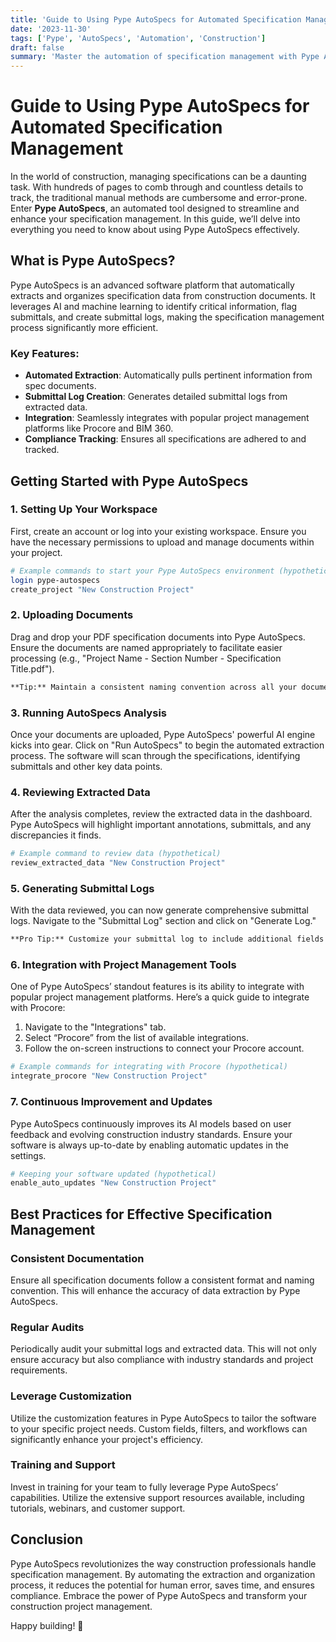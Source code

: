 ```yaml
---
title: 'Guide to Using Pype AutoSpecs for Automated Specification Management'
date: '2023-11-30'
tags: ['Pype', 'AutoSpecs', 'Automation', 'Construction']
draft: false
summary: 'Master the automation of specification management with Pype AutoSpecs. This comprehensive guide walks you through tutorials and best practices for leveraging its power in construction projects.'
---
```


# Guide to Using Pype AutoSpecs for Automated Specification Management

In the world of construction, managing specifications can be a daunting task. With hundreds of pages to comb through and countless details to track, the traditional manual methods are cumbersome and error-prone. Enter **Pype AutoSpecs**, an automated tool designed to streamline and enhance your specification management. In this guide, we’ll delve into everything you need to know about using Pype AutoSpecs effectively.

## What is Pype AutoSpecs?

Pype AutoSpecs is an advanced software platform that automatically extracts and organizes specification data from construction documents. It leverages AI and machine learning to identify critical information, flag submittals, and create submittal logs, making the specification management process significantly more efficient.

### Key Features:

- **Automated Extraction**: Automatically pulls pertinent information from spec documents.
- **Submittal Log Creation**: Generates detailed submittal logs from extracted data.
- **Integration**: Seamlessly integrates with popular project management platforms like Procore and BIM 360.
- **Compliance Tracking**: Ensures all specifications are adhered to and tracked.

## Getting Started with Pype AutoSpecs

### 1. Setting Up Your Workspace

First, create an account or log into your existing workspace. Ensure you have the necessary permissions to upload and manage documents within your project.

```bash
# Example commands to start your Pype AutoSpecs environment (hypothetical)
login pype-autospecs
create_project "New Construction Project"
```

### 2. Uploading Documents

Drag and drop your PDF specification documents into Pype AutoSpecs. Ensure the documents are named appropriately to facilitate easier processing (e.g., "Project Name - Section Number - Specification Title.pdf").

```markdown
**Tip:** Maintain a consistent naming convention across all your documents to avoid confusion.
```

### 3. Running AutoSpecs Analysis

Once your documents are uploaded, Pype AutoSpecs' powerful AI engine kicks into gear. Click on "Run AutoSpecs" to begin the automated extraction process. The software will scan through the specifications, identifying submittals and other key data points.

### 4. Reviewing Extracted Data

After the analysis completes, review the extracted data in the dashboard. Pype AutoSpecs will highlight important annotations, submittals, and any discrepancies it finds.

```bash
# Example command to review data (hypothetical)
review_extracted_data "New Construction Project"
```

### 5. Generating Submittal Logs

With the data reviewed, you can now generate comprehensive submittal logs. Navigate to the "Submittal Log" section and click on "Generate Log."

```markdown
**Pro Tip:** Customize your submittal log to include additional fields or filters relevant to your project’s specific needs.
```

### 6. Integration with Project Management Tools

One of Pype AutoSpecs’ standout features is its ability to integrate with popular project management platforms. Here’s a quick guide to integrate with Procore:

1. Navigate to the "Integrations" tab.
2. Select “Procore” from the list of available integrations.
3. Follow the on-screen instructions to connect your Procore account.

```bash
# Example commands for integrating with Procore (hypothetical)
integrate_procore "New Construction Project"
```

### 7. Continuous Improvement and Updates

Pype AutoSpecs continuously improves its AI models based on user feedback and evolving construction industry standards. Ensure your software is always up-to-date by enabling automatic updates in the settings.

```bash
# Keeping your software updated (hypothetical)
enable_auto_updates "New Construction Project"
```

## Best Practices for Effective Specification Management

### Consistent Documentation

Ensure all specification documents follow a consistent format and naming convention. This will enhance the accuracy of data extraction by Pype AutoSpecs.

### Regular Audits

Periodically audit your submittal logs and extracted data. This will not only ensure accuracy but also compliance with industry standards and project requirements.

### Leverage Customization

Utilize the customization features in Pype AutoSpecs to tailor the software to your specific project needs. Custom fields, filters, and workflows can significantly enhance your project's efficiency.

### Training and Support

Invest in training for your team to fully leverage Pype AutoSpecs’ capabilities. Utilize the extensive support resources available, including tutorials, webinars, and customer support.

## Conclusion

Pype AutoSpecs revolutionizes the way construction professionals handle specification management. By automating the extraction and organization process, it reduces the potential for human error, saves time, and ensures compliance. Embrace the power of Pype AutoSpecs and transform your construction project management.

Happy building! 🚀